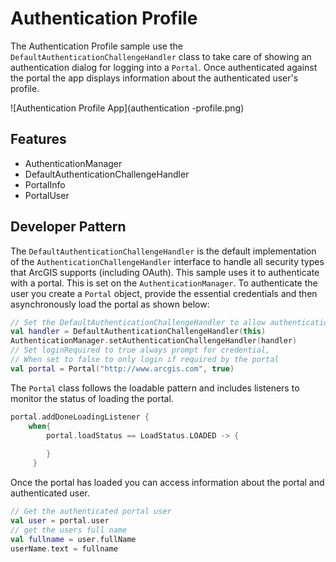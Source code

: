 # Authentication Profile

The Authentication Profile sample use the `DefaultAuthenticationChallengeHandler` class to take care of showing an authentication dialog for logging into a `Portal`. Once authenticated against the portal the app displays information about the authenticated user's profile.

![Authentication Profile App](authentication -profile.png) 

## Features

* AuthenticationManager
* DefaultAuthenticationChallengeHandler
* PortalInfo
* PortalUser

## Developer Pattern

The `DefaultAuthenticationChallengeHandler` is the default implementation of the `AuthenticationChallengeHandler` interface to handle  all security types that ArcGIS supports (including OAuth).  This sample uses it to authenticate with a portal.  This is set on the `AuthenticationManager`. To authenticate the user you create a `Portal` object, provide the essential credentials and then asynchronously load the portal as shown below:

```kotlin
// Set the DefaultAuthenticationChallengeHandler to allow authentication with the portal.
val handler = DefaultAuthenticationChallengeHandler(this)
AuthenticationManager.setAuthenticationChallengeHandler(handler)
// Set loginRequired to true always prompt for credential,
// When set to false to only login if required by the portal
val portal = Portal("http://www.arcgis.com", true)
```

The `Portal` class follows the loadable pattern and includes listeners to monitor the status of loading the portal.

```kotlin
portal.addDoneLoadingListener {
    when{
        portal.loadStatus == LoadStatus.LOADED -> { 
        
        }
     }
```

Once the portal has loaded you can access information about the portal and authenticated user.  

```kotlin
// Get the authenticated portal user
val user = portal.user
// get the users full name
val fullname = user.fullName
userName.text = fullname
```